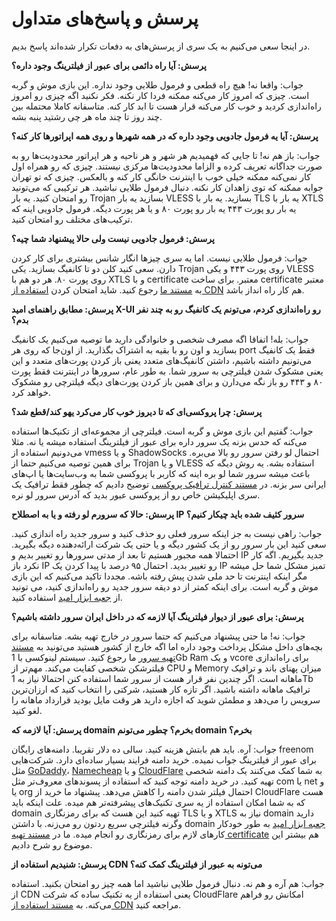 # پرسش و پاسخ‌های متداول
در اینجا سعی می‌کنیم به یک سری از پرسش‌های به دفعات تکرار شده‌اند پاسخ بدیم.

**پرسش: آیا راه دائمی برای عبور از فیلترینگ وجود داره؟**

جواب: واقعا نه! هیچ راه قطعی و فرمول طلایی وجود نداره. این بازی موش و گربه است. چیزی که امروز کار می‌کنه ممکنه فردا کار نکنه. فکر نکنید اگه چیزی رو امروز راه‌اندازی کردید و خوب کار می‌کنه قرار هست تا ابد کار کنه. متاسفانه کاملا محتمله بین چند روز تا چند ماه هر چی رشتید پنبه بشه.

**پرسش: آیا یه فرمول جادویی وجود داره که در همه شهر‌ها و روی همه اپراتور‌ها کار کنه؟**

جواب: باز هم نه! تا جایی که فهمیدیم هر شهر و هر ناحیه و هر اپراتور محدودیت‌ها رو به صورت جداگانه تعریف کرده و الزاما محدودیت‌ها مرکزی نیستند. چیزی که رو همراه اول کار نمی‌کنه ممکنه خیلی خوب با اینترنت خانگی کار کنه و بالعکس. چیزی که تو تهران جوابه ممکنه که توی زاهدان کار نکنه. دنبال فرمول طلایی نباشید. هر ترکیبی که می‌تونید رو امتحان کنید. یه بار Trojan بسازید یه بار VLESS بسازید. یه بار با TLS یه بار با XTLS یه بار رو پورت ۴۴۳ یه بار رو پورت ۸۰ و یا هر پورت دیگه. فرمول جادویی اینه که ترکیب‌های  مختلف رو امتحان کنید.


**پرسش: فرمول جادویی نیست ولی حالا پیشنهاد شما چیه؟**

جواب: فرمول طلایی نیست. اما یه سری چیز‌ها انگار شانس بیشتری برای کار کردن دارن. سعی کنید کلن دو تا کانفیگ بسازید. یکی Trojan روی پورت ۴۴۳ و یکی VLESS روی پورت ۸۰. هر دو هم با XTLS و با certificate معتبر. برای ساخت certificate معتبر به [مستند ما](https://github.com/iranxray/hope/blob/main/create-tsl-certificate.md) رجوع کنید. شاید امتحان کردن [استفاده از CDN](https://github.com/iranxray/hope/blob/main/cloudflare-cdn.md) هم کار راه انداز باشد.

**پرسش: مطابق راهنمای امید X-UI رو راه‌اندازی کردم، می‌تونم یک کانفیگ رو به چند نفر بدم؟**

جواب: بله! اتفاقا اگه مصرف شخصی و خانوادگی دارید ما توصیه می‌کنیم یک کانفیگ بسازید و اون رو با بقیه به اشتراک بگذارید. از اون‌جا که روی هر port فقط یک کانفیگ می‌تونیم داشته باشیم، داشتن کانفیگ‌های متعدد یعنی باز کردن پورت‌های متعدد و این یعنی مشکوک شدن فیلترچی به سرور شما. به طور عام، سرور‌ها در اینترنت فقط پورت ۸۰ و ۴۴۳ رو باز نگه می‌دارن و برای همین باز کردن پورت‌های دیگه فیلترچی رو مشکوک خواهد کرد.

**پرسش: چرا پرو‌کسی‌ای که تا دیروز خوب کار می‌کرد یهو کند/قطع شد؟**

جواب: گفتیم این بازی موش و گربه است. فیلترچی از مجموعه‌ای از تکنیک‌ها استفاده می‌کنه که حدس بزنه یک سرور داره برای عبور از فیلترینگ استفاده میشه یا نه. مثلا می‌دونیم استفاده از vmess و یا ShadowSocks احتمال لو رفتن سرور رو بالا می‌بره. برای همین توصیه می‌کنیم حتما از Trojan و یا VLESS استفاده بشه. یه روش دیگه که باعث میشه سرور شما لو بره اینه که کاربر با پروکسی شما به وب‌سایت‌ها یا اپ‌های ایرانی سر بزنه. در [مستند کنترل ترافیک پروکسی]() توضیح دادیم که چطور فقط ترافیک یک سری اپلیکیشن خاص رو از پروکسی عبور بدید که آدرس سرور لو نره.

**پرسش: حالا که سرورم لو رفته و یا به اصطلاح IP سرور کثیف شده باید چیکار کنیم؟**

جواب: راهی نیست به جز اینکه سرور فعلی رو حذف کنید و سرور جدید راه اندازی کنید. سعی کنید این بار سرور رو از یک کشور دیگه و یا حتی یک شرکت ارائه‌دهنده دیگه بگیرید. احتمالا همه مجبور هستیم تا بعد از مدتی سرور‌ها رو تغییر بدیم و IP جدید بگیریم. اگه کار نکرد باز IP رو تغییر بدید. احتمال ۹۵ درصد با پیدا کردن یک IP تمیز مشکل شما حل میشه مگر اینکه اینترنت تا حد ملی شدن پیش رفته باشه. مجددا تاکید می‌کنیم که این بازی موش و گربه است. برای اینکه کمتر از دو دیقه سرور جدید رو راه‌اندازی کنید، می تونید از [جعبه ابزار امید](https://github.com/iranxray/hope-toolbox) استفاده کنید.


**پرسش: برای عبور از دیوار فیلترینگ آیا لازمه که در داخل ایران سرور داشته باشیم؟**

جواب: نه! ما حتی پیشنهاد می‌کنیم که حتما سرور در خارج تهیه بشه. متاسفانه برای بچه‌های داخل مشکل پرداخت وجود داره اما اگه خارج از کشور هستید می‌تونید به [مستند تهیه سرور](https://github.com/iranxray/hope/blob/main/buy-server.md) ما رجوع کنید. سیستم لینوکسی با 1Gb Ram و یک vcore برای راه‌اندازی فیلترشکن شخصی کفایت می‌کند. مهم‌تر از CPU و Memory میزان پهنای باند و ترافیک ماهانه است. اگر چندین نفر قرار هست از سرور شما استفاده کنن احتمالا نیاز به 1Tb ترافیک ماهانه داشته باشید. اگر تازه کار هستید، شرکتی را انتخاب کنید که ارزان‌ترین سرویس را می‌دهد و مطمئن شوید که اجازه دارید هر وقت مایل بودید قرارداد ماهانه را لغو کنید.


**پرسش: آیا لازمه که domain بخرم؟ چطور می‌تونم domain بخرم؟**

جواب: آره. باید هم بابتش هزینه کنید. سالی ده دلار تقریبا. دامنه‌های‌ رایگان freenom برای عبور از فیلترینگ جواب نمیده. خرید دامنه فرایند بسیار ساده‌ای دارد. شرکت‌هایی مثل [GoDaddy](https://www.godaddy.com/)، [Namecheap](https://www.namecheap.com/) و یا [CloudFlare](https://www.cloudflare.com/products/registrar/) به شما کمک می‌کنند یک دامنه شخصی تهیه کنید. در خرید دامنه توجه کنید که استفاده از پسوند‌های معروف‌تر مثل com یا net و یا org احتمال فیلتر شدن دامنه را کاهش می‌دهد. پبشنهاد ما خرید از CloudFlare هست که به شما امکان استفاده از یه سری تکنیک‌های پیشرفته‌تر هم میده.  علت اینکه باید domain تهیه کنید این هست که برای رمزنگاری TLS و یا XTLS نیاز به domain دارید وگرنه فیلترچی سریع رد‌تون رو می‌زنه. با داشتن domain [جعبه ابزار امید](https://github.com/iranxray/hope-toolbox) به طور خودکار کارهای لازم برای رمزنگاری رو انجام میده. ما در [مستند تهیه certificate](https://github.com/iranxray/hope/blob/main/create-tsl-certificate.md) هم بیشتر این موضوع رو شرح دادیم. 


**پرسش: شنیدیم استفاده از CDN می‌تونه به عبور از فیلترینگ کمک کنه؟**

جواب: هم آره و هم نه. دنبال فرمول طلایی نباشید اما همه چیز رو امتحان بکنید. استفاده از CDN یعنی استفاده از یه تکنیک ساده که شرکت CloudFlare امکانش رو فراهم می‌کنه. به [مستند استفاده از CDN](https://github.com/iranxray/hope/blob/main/cloudflare-cdn.md) مراجعه کنید.
